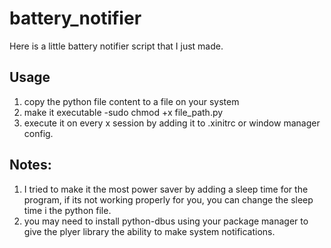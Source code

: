 # battery_notifier
Here is a little battery notifier script that I just made.
## Usage 
1. copy the python file content to a file on your system
2. make it executable -sudo chmod +x file_path.py
3. execute it on every x session by adding it to .xinitrc or window manager config.
## Notes: 
1. I tried to make it the most power saver by adding a sleep time for the program, if its not working properly for you, you can change the sleep time i the python file.
2. you may need to install python-dbus using your package manager to give the plyer library the ability to make system notifications.
